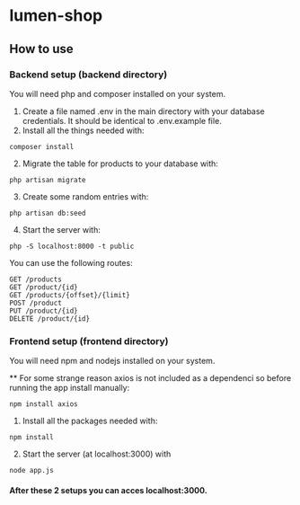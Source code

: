 # lumen-shop

## How to use
### Backend setup (backend directory)
You will need php and composer installed on your system.
1. Create a file named .env in the main directory with your database credentials. It should be identical to .env.example file.
2. Install all the things needed with:
```
composer install
```
2. Migrate the table for products to your database with:
```
php artisan migrate
```
3. Create some random entries with:
```
php artisan db:seed
```
4. Start the server with: 
```
php -S localhost:8000 -t public
```

You can use the following routes:
```
GET /products
GET /product/{id}
GET /products/{offset}/{limit}
POST /product
PUT /product/{id}
DELETE /product/{id}
```

### Frontend setup (frontend directory)
You will need npm and nodejs installed on your system.

** For some strange reason axios is not included as a dependenci so before running the app install manually:
```
npm install axios
```

1. Install all the packages needed with:
```
npm install
```
2. Start the server (at localhost:3000) with
```
node app.js
```

#### After these 2 setups you can acces localhost:3000.
